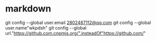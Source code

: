 # markdown
git config --global user.email 2802487112@qq.com
git config --global user.name"wkpdsh"
git config --global url."https://github.com.cnpmjs.org/".insteadOf"https://github.com/"

